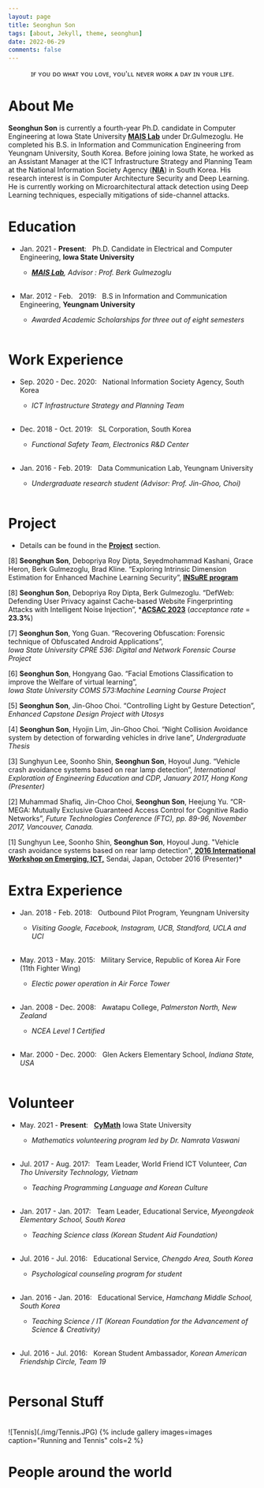```yaml
---
layout: page
title: Seonghun Son
tags: [about, Jekyll, theme, seonghun]
date: 2022-06-29
comments: false
---
```

    
<center>ɪғ ʏᴏᴜ ᴅᴏ ᴡʜᴀᴛ ʏᴏᴜ ʟᴏᴠᴇ, ʏᴏᴜ'ʟʟ ɴᴇᴠᴇʀ ᴡᴏʀᴋ ᴀ ᴅᴀʏ ɪɴ ʏᴏᴜʀ ʟɪғᴇ.</center>

# About Me
**Seonghun Son** is currently a fourth-year Ph.D. candidate in Computer Engineering at Iowa State University <a href="https://www.ece.iastate.edu/bgulmez"><b>MAIS Lab</b></a> under Dr.Gulmezoglu. 
He completed his B.S. in Information and Communication Engineering from Yeungnam University, South Korea. 
Before joining Iowa State, he worked as an Assistant Manager at the ICT Infrastructure Strategy and Planning Team at the National Information Society Agency (<a href="https://eng.nia.or.kr/site/nia_eng/main.do"><b>NIA</b></a>) in South Korea. 
His research interest is in Computer Architecture Security and Deep Learning. 
He is currently working on Microarchitectural attack detection using Deep Learning techniques, especially mitigations of side-channel attacks. 

# Education
* Jan. 2021 - **Present**: &nbsp; Ph.D. Candidate in Electrical and Computer Engineering, **Iowa State University**
    * *<a href="https://www.ece.iastate.edu/bgulmez"><b>MAIS Lab</b></a>, Advisor : Prof. Berk Gulmezoglu* <br/> <br/>


* Mar. 2012 - Feb. &nbsp; 2019: &nbsp; B.S in Information and Communication Engineering, **Yeungnam University**
    * *Awarded Academic Scholarships for three out of eight semesters* <br/> <br/>


# Work Experience
* Sep. 2020 - Dec. 2020: &nbsp; National Information Society Agency, South Korea
    * *ICT Infrastructure Strategy and Planning Team* <br/> <br/>


* Dec. 2018 - Oct. 2019: &nbsp; SL Corporation, South Korea
    * *Functional Safety Team, Electronics R&D Center* <br/> <br/>


* Jan. 2016 - Feb. 2019: &nbsp; Data Communication Lab, Yeungnam University
    * *Undergraduate research student (Advisor: Prof. Jin-Ghoo, Choi)* <br/> <br/>


# Project
* Details can be found in the <a href="https://hunie-son.github.io/projects/"><b>**Project**</b></a> section.
  
[8] **Seonghun Son**, Debopriya Roy Dipta, Seyedmohammad Kashani, Grace Heron, Berk Gulmezoglu, Brad Kline. “Exploring Intrinsic Dimension Estimation for Enhanced Machine Learning Security”, <a href="https://caecommunity.org/initiative/insure"><b>**INSuRE program**</b></a> <br/> 

[8] **Seonghun Son**, Debopriya Roy Dipta, Berk Gulmezoglu. “DefWeb: Defending User Privacy against Cache-based
Website Fingerprinting Attacks with Intelligent Noise Injection”, *<a href="https://dl.acm.org/doi/abs/10.1145/3627106.3627191"><b>**ACSAC 2023**</b></a> (*acceptance rate* = **23.3%**) <br/> 

[7] **Seonghun Son**, Yong Guan. “Recovering Obfuscation: Forensic technique of Obfuscated Android Applications”, <br/>
 *Iowa State University CPRE 536: Digital and Network Forensic Course Project* <br/>

[6] **Seonghun Son**, Hongyang Gao. “Facial Emotions Classification to improve the Welfare of virtual learning”, <br/> 
 *Iowa State University COMS 573:Machine Learning Course Project* <br/>
 
[5] **Seonghun Son**, Jin-Ghoo Choi. “Controlling Light by Gesture Detection”,
*Enhanced Capstone Design Project with Utosys* <br/>

[4] **Seonghun Son**, Hyojin Lim, Jin-Ghoo Choi. “Night Collision Avoidance system by detection of forwarding vehicles in drive lane”,
*Undergraduate Thesis* <br/>

[3] Sunghyun Lee, Soonho Shin, **Seonghun Son**, Hoyoul Jung. “Vehicle crash avoidance systems based on rear lamp detection”,
*International Exploration of Engineering Education and CDP, January 2017, Hong Kong (Presenter)* <br/>

[2] Muhammad Shafiq, Jin-Choo Choi, **Seonghun Son**, Heejung Yu. “CR-MEGA: Mutually Exclusive Guaranteed Access Control for Cognitive Radio Networks”, 
*Future Technologies Conference (FTC), pp. 89-96, November 2017, Vancouver, Canada.* <br/>

[1] Sunghyun Lee, Soonho Shin, **Seonghun Son**, Hoyoul Jung. "Vehicle crash avoidance systems based on rear lamp detection",
<a href="http://www.spcom.ecei.tohoku.ac.jp/JCK-WS2016/cfp.html"><b>2016 International Workshop on Emerging, ICT,</b></a> Sendai, Japan, October 2016 (Presenter)* <br/> 

# Extra Experience
* Jan. 2018 - Feb. 2018: &nbsp; Outbound Pilot Program, Yeungnam University
    * *Visiting Google, Facebook, Instagram, UCB, Standford, UCLA and UCI* <br/> <br/>

* May. 2013 - May. 2015: &nbsp; Military Service, Republic of Korea Air Fore (11th Fighter Wing)
    * *Electic power operation in Air Force Tower* <br/> <br/>


* Jan. 2008 - Dec. 2008: &nbsp; Awatapu College, *Palmerston North, New Zealand*
    * *NCEA Level 1 Certified* <br/> <br/>
 
* Mar. 2000 - Dec. 2000: &nbsp; Glen Ackers Elementary School, *Indiana State, USA* <br/> <br/>


# Volunteer
* May. 2021 - **Present**: &nbsp; <a href="https://cymath.iastate.edu/"><b>**CyMath**</b></a> Iowa State University
    * *Mathematics volunteering program led by Dr. Namrata Vaswani* <br/> <br/>

* Jul. 2017 - Aug. 2017: &nbsp; Team Leader, World Friend ICT Volunteer, *Can Tho University Technology, Vietnam*
    * *Teaching Programming Language and Korean Culture* <br/> <br/>

* Jan. 2017 - Jan. 2017: &nbsp; Team Leader, Educational Service, *Myeongdeok Elementary School, South Korea*
    * *Teaching Science class (Korean Student Aid Foundation)* <br/> <br/>

* Jul. 2016 - Jul. 2016: &nbsp; Educational Service, *Chengdo Area, South Korea*
    * *Psychological counseling program for student* <br/> <br/>
   

* Jan. 2016 - Jan. 2016: &nbsp; Educational Service, *Hamchang Middle School, South Korea*
    * *Teaching Science / IT (Korean Foundation for the Advancement of Science & Creativity)* <br/> <br/>
 
* Jul. 2016 - Jul. 2016: &nbsp; Korean Student Ambassador, *Korean American Friendship Circle, Team 19* <br/> <br/>


# Personal Stuff
<!--  
![Running](./img/Running.JPG)
-->
 <br/>
![Tennis](./img/Tennis.JPG)
{% include gallery images=images caption="Running and Tennis" cols=2 %}


# People around the world
<script type='text/javascript' id='clustrmaps' src='//cdn.clustrmaps.com/map_v2.js?cl=24303d&w=a&t=tt&d=Dtm1QYMJOp5s1mt_6sZnPK6UQJ0zmGbLDqvu6SoixR4&co=ffffff&cmo=3acc3a&cmn=ff5353&ct=808080'></script>


<!-- 
## Features
* Minimal, you can focus on your content
* Responsive
* Disqus integration
* Syntax highlighting
* Optional post image
* Social icons
* Page for sharing projects
* Optional background image
* Simple navigation menu
* MathJax support

## Preview


{% capture images %}
    https://cloud.githubusercontent.com/assets/754514/14509720/61c61058-01d6-11e6-93ab-0918515ecd56.png
    https://cloud.githubusercontent.com/assets/754514/14509716/61ac6c8e-01d6-11e6-879f-8308883de790.png
{% endcapture %}

{% include gallery images=images caption="Screenshots of Moon Theme" cols=2 %}

See a [live version of Moon](http://taylantatli.github.io/Moon) hosted on GitHub.

## Getting Started

To learn how to install and use this theme check out the [Setup Guide](http://taylantatli.me/Moon/moon-theme/) for more information.
      
[Install Moon](https://github.com/TaylanTatli/Moon){: .btn}


-->

